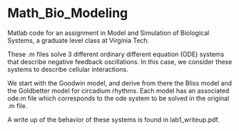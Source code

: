 # Math_Bio_Modeling
Matlab code for an assignment in Model and Simulation of Biological Systems, a graduate level class at Virginia Tech. 

These .m files solve 3 different ordinary different equation (ODE) systems that describe negative feedback oscillations. In this case, we consider these systems to describe cellular interactions. 

We start with the Goodwin model, and derive from there the Bliss model and the Goldbetter model for circadium rhythms. 
Each model has an associated ode.m file which corresponds to the ode system to be solved in the original .m file. 

A write up of the behavior of these systems is found in lab1_writeup.pdf.
